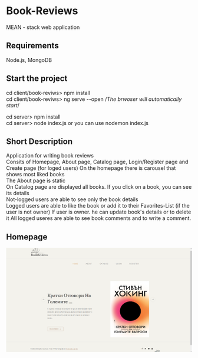# Book-Reviews
MEAN - stack web application 

## Requirements 
Node.js, MongoDB 

## Start the project 
cd client/book-reviws> npm install   
cd client/book-reviws> ng serve --open /*The brwoser will automatically start*/   

cd server> npm install   
cd server> node index.js or you can use nodemon index.js  

## Short Description  
Application for writing book reviews   
Consits of Homepage, About page, Catalog page, Login/Register page and Create page (for loged users)
On the homepage there is carousel that shows most liked books  
The About page is static  
On Catalog page are displayed all books. If you click on a book, you can see its details  
Not-logged users are able to see only the book details  
Logged users are able to like the book or add it to their Favorites-List (if the user is not owner) 
If user is owner. he can update book's details or to delete it 
All logged useres are able to see book comments and to write a comment.

## Homepage 
![Homepage](https://github.com/ZlatinZlatinov/Book-Reviews/blob/main/client/home.png "Homepage is supposed to be somwhere here")
